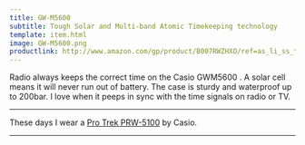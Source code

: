 ```yaml
---
title: GW-M5600
subtitle: Tough Solar and Multi-band Atomic Timekeeping technology
template: item.html
image: GW-M5600.png
productlink: http://www.amazon.com/gp/product/B007RWZHXO/ref=as_li_ss_tl?ie=UTF8&camp=1789&creative=390957&creativeASIN=B007RWZHXO&linkCode=as2&tag=yourcarry-20
---
```


Radio always keeps the correct time on the Casio GWM5600 . A solar cell means it will never run out of battery. The case is sturdy and waterproof up to 200bar. I love when it peeps in sync with the time signals on radio or TV.

-------------------

These days I wear a [Pro Trek PRW-5100](/items/PRW-5100/) by Casio.

-------------------

